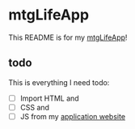 # mtgLifeApp

This README is for my [mtgLifeApp](https://lopezelpesado.github.io/mtgLifeApp/)!

## todo

This is everything I need todo:

- [ ] Import HTML and
- [ ] CSS and
- [ ] JS from my [application website](https://github.com/lopezelpesado/application-website)